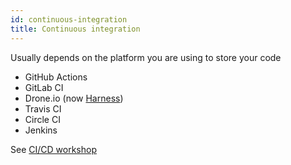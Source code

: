 ```yaml
---
id: continuous-integration
title: Continuous integration
---
```


Usually depends on the platform you are using to store your code
* GitHub Actions
* GitLab CI
* Drone.io (now [Harness](https://harness.io/))
* Travis CI
* Circle CI
* Jenkins

See [CI/CD workshop](https://maastrichtu-ids.github.io/workshop-ci/)